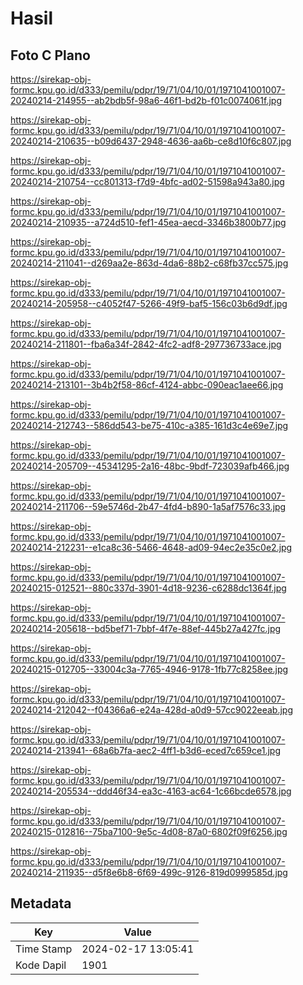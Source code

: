 # Hasil

## Foto C Plano

https://sirekap-obj-formc.kpu.go.id/d333/pemilu/pdpr/19/71/04/10/01/1971041001007-20240214-214955--ab2bdb5f-98a6-46f1-bd2b-f01c0074061f.jpg

https://sirekap-obj-formc.kpu.go.id/d333/pemilu/pdpr/19/71/04/10/01/1971041001007-20240214-210635--b09d6437-2948-4636-aa6b-ce8d10f6c807.jpg

https://sirekap-obj-formc.kpu.go.id/d333/pemilu/pdpr/19/71/04/10/01/1971041001007-20240214-210754--cc801313-f7d9-4bfc-ad02-51598a943a80.jpg

https://sirekap-obj-formc.kpu.go.id/d333/pemilu/pdpr/19/71/04/10/01/1971041001007-20240214-210935--a724d510-fef1-45ea-aecd-3346b3800b77.jpg

https://sirekap-obj-formc.kpu.go.id/d333/pemilu/pdpr/19/71/04/10/01/1971041001007-20240214-211041--d269aa2e-863d-4da6-88b2-c68fb37cc575.jpg

https://sirekap-obj-formc.kpu.go.id/d333/pemilu/pdpr/19/71/04/10/01/1971041001007-20240214-205958--c4052f47-5266-49f9-baf5-156c03b6d9df.jpg

https://sirekap-obj-formc.kpu.go.id/d333/pemilu/pdpr/19/71/04/10/01/1971041001007-20240214-211801--fba6a34f-2842-4fc2-adf8-297736733ace.jpg

https://sirekap-obj-formc.kpu.go.id/d333/pemilu/pdpr/19/71/04/10/01/1971041001007-20240214-213101--3b4b2f58-86cf-4124-abbc-090eac1aee66.jpg

https://sirekap-obj-formc.kpu.go.id/d333/pemilu/pdpr/19/71/04/10/01/1971041001007-20240214-212743--586dd543-be75-410c-a385-161d3c4e69e7.jpg

https://sirekap-obj-formc.kpu.go.id/d333/pemilu/pdpr/19/71/04/10/01/1971041001007-20240214-205709--45341295-2a16-48bc-9bdf-723039afb466.jpg

https://sirekap-obj-formc.kpu.go.id/d333/pemilu/pdpr/19/71/04/10/01/1971041001007-20240214-211706--59e5746d-2b47-4fd4-b890-1a5af7576c33.jpg

https://sirekap-obj-formc.kpu.go.id/d333/pemilu/pdpr/19/71/04/10/01/1971041001007-20240214-212231--e1ca8c36-5466-4648-ad09-94ec2e35c0e2.jpg

https://sirekap-obj-formc.kpu.go.id/d333/pemilu/pdpr/19/71/04/10/01/1971041001007-20240215-012521--880c337d-3901-4d18-9236-c6288dc1364f.jpg

https://sirekap-obj-formc.kpu.go.id/d333/pemilu/pdpr/19/71/04/10/01/1971041001007-20240214-205618--bd5bef71-7bbf-4f7e-88ef-445b27a427fc.jpg

https://sirekap-obj-formc.kpu.go.id/d333/pemilu/pdpr/19/71/04/10/01/1971041001007-20240215-012705--33004c3a-7765-4946-9178-1fb77c8258ee.jpg

https://sirekap-obj-formc.kpu.go.id/d333/pemilu/pdpr/19/71/04/10/01/1971041001007-20240214-212042--f04366a6-e24a-428d-a0d9-57cc9022eeab.jpg

https://sirekap-obj-formc.kpu.go.id/d333/pemilu/pdpr/19/71/04/10/01/1971041001007-20240214-213941--68a6b7fa-aec2-4ff1-b3d6-eced7c659ce1.jpg

https://sirekap-obj-formc.kpu.go.id/d333/pemilu/pdpr/19/71/04/10/01/1971041001007-20240214-205534--ddd46f34-ea3c-4163-ac64-1c66bcde6578.jpg

https://sirekap-obj-formc.kpu.go.id/d333/pemilu/pdpr/19/71/04/10/01/1971041001007-20240215-012816--75ba7100-9e5c-4d08-87a0-6802f09f6256.jpg

https://sirekap-obj-formc.kpu.go.id/d333/pemilu/pdpr/19/71/04/10/01/1971041001007-20240214-211935--d5f8e6b8-6f69-499c-9126-819d0999585d.jpg


## Metadata

| Key        | Value               |
| ---------- | ------------------- |
| Time Stamp | 2024-02-17 13:05:41 |
| Kode Dapil | 1901                |



